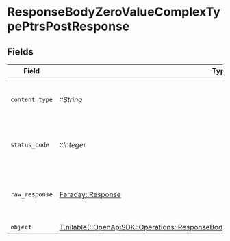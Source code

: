 # ResponseBodyZeroValueComplexTypePtrsPostResponse


## Fields

| Field                                                                                                                                                                        | Type                                                                                                                                                                         | Required                                                                                                                                                                     | Description                                                                                                                                                                  |
| ---------------------------------------------------------------------------------------------------------------------------------------------------------------------------- | ---------------------------------------------------------------------------------------------------------------------------------------------------------------------------- | ---------------------------------------------------------------------------------------------------------------------------------------------------------------------------- | ---------------------------------------------------------------------------------------------------------------------------------------------------------------------------- |
| `content_type`                                                                                                                                                               | *::String*                                                                                                                                                                   | :heavy_check_mark:                                                                                                                                                           | HTTP response content type for this operation                                                                                                                                |
| `status_code`                                                                                                                                                                | *::Integer*                                                                                                                                                                  | :heavy_check_mark:                                                                                                                                                           | HTTP response status code for this operation                                                                                                                                 |
| `raw_response`                                                                                                                                                               | [Faraday::Response](https://www.rubydoc.info/gems/faraday/Faraday/Response)                                                                                                  | :heavy_check_mark:                                                                                                                                                           | Raw HTTP response; suitable for custom response parsing                                                                                                                      |
| `object`                                                                                                                                                                     | [T.nilable(::OpenApiSDK::Operations::ResponseBodyZeroValueComplexTypePtrsPostResponseBody)](../../models/operations/responsebodyzerovaluecomplextypeptrspostresponsebody.md) | :heavy_minus_sign:                                                                                                                                                           | OK                                                                                                                                                                           |